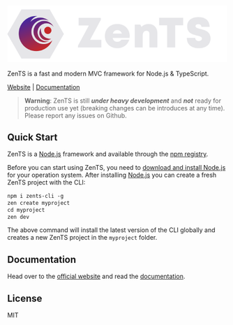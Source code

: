 [![ZenTS Logo](./docs/.vuepress/public/zents_logo_white.png)](http://zents.dev)

ZenTS is a fast and modern MVC framework for Node.js & TypeScript.

[Website](http://zents.dev) | [Documentation](http://zents.dev/guide/)

> **Warning**: ZenTS is still **_under heavy development_** and **_not_** ready for production use yet (breaking changes can be introduces at any time). Please report any issues on Github.

## Quick Start

ZenTS is a [Node.js](https://nodejs.org) framework and available through the
[npm registry](https://www.npmjs.com/).

Before you can start using ZenTS, you need to [download and install Node.js](https://nodejs.org/en/download/) for your operation system. After installing [Node.js](https://nodejs.org) you can create a fresh ZenTS project with the CLI:

```shell
npm i zents-cli -g
zen create myproject
cd myproject
zen dev
```

The above command will install the latest version of the CLI globally and creates a new ZenTS project in the `myproject` folder.

## Documentation

Head over to the [official website](http://zents.dev) and read the [documentation](http://zents.dev/guide/).

## License

MIT
